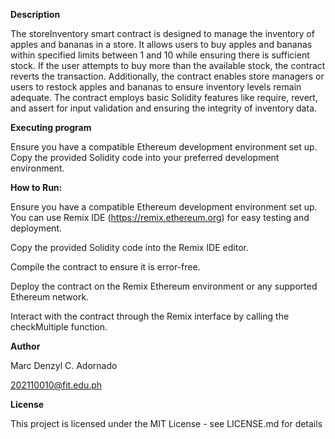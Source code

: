 **Description**

The storeInventory smart contract is designed to manage the inventory of apples and bananas in a store. It allows users to buy apples and bananas within specified limits between 1 and 10 while ensuring there is sufficient stock. If the user attempts to buy more than the available stock, the contract reverts the transaction. Additionally, the contract enables store managers or users to restock apples and bananas to ensure inventory levels remain adequate. The contract employs basic Solidity features like require, revert, and assert for input validation and ensuring the integrity of inventory data.

**Executing program**

Ensure you have a compatible Ethereum development environment set up. Copy the provided Solidity code into your preferred development environment.

**How to Run:**

Ensure you have a compatible Ethereum development environment set up. You can use Remix IDE (https://remix.ethereum.org) for easy testing and deployment.

Copy the provided Solidity code into the Remix IDE editor.

Compile the contract to ensure it is error-free.

Deploy the contract on the Remix Ethereum environment or any supported Ethereum network.

Interact with the contract through the Remix interface by calling the checkMultiple function.


**Author**

Marc Denzyl C. Adornado

202110010@fit.edu.ph

**License**

This project is licensed under the MIT License - see LICENSE.md for details
